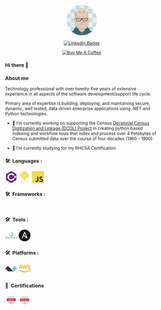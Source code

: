 
<p align="center"><img style="border-radius: 50%;" src="AvatarMaker.svg" width="100"/></p>

<p align="center">
<a href="https://www.linkedin.com/in/rick-flagg-289110115/"><img src="https://img.shields.io/badge/LinkedIn-blue?style=for-the-badge&logo=linkedin&logoColor=white" alt="LinkedIn Badge"></a>
</p>

<p align="center">
<a href="https://www.buymeacoffee.com/rickflagg" target="_blank"><img src="https://cdn.buymeacoffee.com/buttons/default-orange.png" alt="Buy Me A Coffee" height="41" width="174"></a>
</p>

### Hi there 👋

### About me

<p>Technology professional with over twenty-five years of extensive experience in all aspects of the software
development/support life cycle.</p> 

<p>
Primary area of expertise is building, deploying, and maintaining secure,
dynamic, well tested, data driven enterprise applications using .NET and Python technologies.
</p>

- 🔭 I’m currently working on supporting the Census [Decennial Census Digitization and Linkage (DCDL) Project](https://www.census.gov/programs-surveys/dcdl.html)
in creating python based indexing and workflow tools that index and process over 4 Petabytes of Census submitted data over the course of four decades (1960 - 1990) 

- 🌱 I’m currently studying for my RHCSA Certification 

### 🛠 &nbsp;Languages :
<div style="display: inline-block">
    <img title="C#" src="https://github.com/devicons/devicon/blob/master/icons/csharp/csharp-plain.svg" width="40" height="40" />
    <img title="Python" src="https://github.com/devicons/devicon/blob/master/icons/python/python-plain-wordmark.svg" width="40" height="40" />
    <img title="Javascript" src="https://github.com/devicons/devicon/blob/master/icons/javascript/javascript-original.svg" width="40" height="40" />

</div>

### 🛠 &nbsp;Frameworks :
<div style="display: inline-block">

</div>

### 🛠 &nbsp;Tools :
<div style="display: inline-block">

<img title="Anaconda" src="https://github.com/devicons/devicon/blob/master/icons/anaconda/anaconda-original-wordmark.svg" width="40" height="40" />

<img title="Ansible" src="https://github.com/devicons/devicon/blob/master/icons/ansible/ansible-original.svg" width="40" height="40" />



</div>

### 🛠 &nbsp;Platforms :
<div style="display: inline-block">

<img title="AlpineJS" src="https://github.com/devicons/devicon/blob/master/icons/alpinejs/alpinejs-original.svg" width="40" height="40" />
    
<img title="AWS" src="https://github.com/devicons/devicon/blob/master/icons/amazonwebservices/amazonwebservices-plain-wordmark.svg" width="40" height="40" />

</div>

### :briefcase: &nbsp;Certifications
<div  style="display: inline-block">
    <img title="Linux+" src="Linux+ ce certified logo.jpg" width="40" height="40" />
    <img title="Security+" src="SecurityPlus Logo Certified CE.jpg" width="40" height="40" />
</div>

<!--
<img title="" src="" width="40" height="40" />
<img title="" src="" width="40" height="40" />
-->

<!--
**OldKayakFisherman/oldkayakfisherman** is a ✨ _special_ ✨ repository because its `README.md` (this file) appears on your GitHub profile.

Here are some ideas to get you started:

- 🔭 I’m currently working on ...
- 🌱 I’m currently learning ...
- 👯 I’m looking to collaborate on ...
- 🤔 I’m looking for help with ...
- 💬 Ask me about ...
- 📫 How to reach me: ...
- 😄 Pronouns: ...
- ⚡ Fun fact: ...
-->
